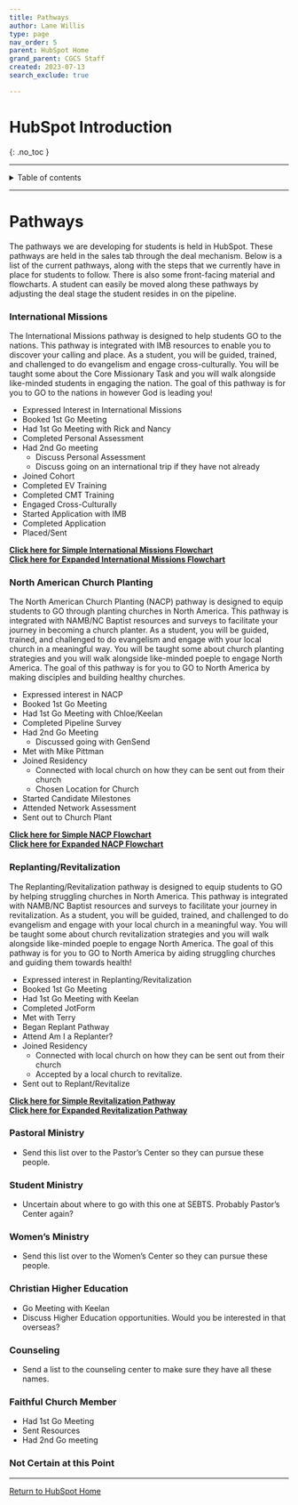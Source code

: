 ```yaml
---
title: Pathways
author: Lane Willis
type: page
nav_order: 5
parent: HubSpot Home
grand_parent: CGCS Staff
created: 2023-07-13
search_exclude: true

---
```


# HubSpot Introduction
{: .no_toc }

---

<details closed markdown="block">
  <summary>
    Table of contents
  </summary>
  {: .text-delta }
1. TOC
{:toc}
</details>

---

# Pathways

The pathways we are developing for students is held in HubSpot. These pathways are held in the sales tab through the deal mechanism. Below is a list of the current pathways, along with the steps that we currently have in place for students to follow. There is also some front-facing material and flowcharts. A student can easily be moved along these pathways by adjusting the deal stage the student resides in on the pipeline.

### International Missions
The International Missions pathway is designed to help students GO to the nations. This pathway is integrated with IMB resources to enable you to discover your calling and place. As a student, you will be guided, trained, and challenged to do evangelism and engage cross-culturally. You will be taught some about the Core Missionary Task and you will walk alongside like-minded students in engaging the nation. The goal of this pathway is for you to GO to the nations in however God is leading you!

* Expressed Interest in International Missions
* Booked 1st Go Meeting
* Had 1st Go Meeting with Rick and Nancy
* Completed Personal Assessment
* Had 2nd Go meeting
     * Discuss Personal Assessment
     * Discuss going on an international trip if they have not already
* Joined Cohort
* Completed EV Training
* Completed CMT Training
* Engaged Cross-Culturally
* Started Application with IMB
* Completed Application
* Placed/Sent

**[Click here for Simple International Missions Flowchart](/files/pathway-flowcharts/International%20Missions%20Simple.png)**  
**[Click here for Expanded International Missions Flowchart](/files/pathway-flowcharts/International%20Missions%20Expanded.png)**

### North American Church Planting
The North American Church Planting (NACP) pathway is designed to equip students to GO through planting churches in North America. This pathway is integrated with NAMB/NC Baptist resources and surveys to facilitate your journey in becoming a church planter. As a student, you will be guided, trained, and challenged to do evangelism and engage with your local church in a meaningful way. You will be taught some about church planting strategies and you will walk alongside like-minded poeple to engage North America. The goal of this pathway is for you to GO to North America by making disciples and building healthy churches.

* Expressed interest in NACP
* Booked 1st Go Meeting
* Had 1st Go Meeting with Chloe/Keelan
* Completed Pipeline Survey
* Had 2nd Go Meeting
     * Discussed going with GenSend
* Met with Mike Pittman
* Joined Residency
     * Connected with local church on how they can be sent out from their church
     * Chosen Location for Church
* Started Candidate Milestones
* Attended Network Assessment
* Sent out to Church Plant

**[Click here for Simple NACP Flowchart](/files/pathway-flowcharts/NACP%20Simple.png)**  
**[Click here for Expanded NACP Flowchart](/files/pathway-flowcharts/NACP%20Expanded.png)**

### Replanting/Revitalization
The Replanting/Revitalization pathway is designed to equip students to GO by helping struggling churches in North America. This pathway is integrated with NAMB/NC Baptist resources and surveys to facilitate your journey in revitalization. As a student, you will be guided, trained, and challenged to do evangelism and engage with your local church in a meaningful way. You will be taught some about church revitalization strategies and you will walk alongside like-minded poeple to engage North America. The goal of this pathway is for you to GO to North America by aiding struggling churches and guiding them towards health!

* Expressed interest in Replanting/Revitalization
* Booked 1st Go Meeting
* Had 1st Go Meeting with Keelan
* Completed JotForm
* Met with Terry
* Began Replant Pathway
* Attend Am I a Replanter?
* Joined Residency
     * Connected with local church on how they can be sent out from their church
     * Accepted by a local church to revitalize.
* Sent out to Replant/Revitalize

**[Click here for Simple Revitalization Pathway](/files/pathway-flowcharts/Revitalization%20Simple.png)**  
**[Click here for Expanded Revitalization Pathway](/files/pathway-flowcharts/Revitalization%20Expanded.png)**

### Pastoral Ministry
* Send this list over to the Pastor’s Center so they can pursue these people.

### Student Ministry
* Uncertain about where to go with this one at SEBTS. Probably Pastor’s Center again?

### Women’s Ministry
* Send this list over to the Women’s Center so they can pursue these people.

### Christian Higher Education
* Go Meeting with Keelan
* Discuss Higher Education opportunities. Would you be interested in that overseas?

### Counseling
* Send a list to the counseling center to make sure they have all these names.

### Faithful Church Member
* Had 1st Go Meeting
* Sent Resources
* Had 2nd Go meeting

### Not Certain at this Point

---

[Return to HubSpot Home](/cgcs-staff-information/hubspot/hubspot.html)
